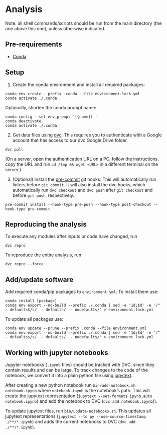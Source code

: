 # Analysis

Note: all shell commands/scripts should be run from the main directory (the one above this one), unless otherwise indicated.

## Pre-requirements

- [Conda](https://docs.anaconda.com/miniconda/miniconda-install/)

## Setup

<!-- 0. Fill in `config/.env.template` and save it as `.env` in the main directory -->

1. Create the conda environment and install all required packages:
```shell
conda env create --prefix .conda --file environment.lock.yml
conda activate ./.conda
```

Optionally, shorten the conda prompt name:
```shell
conda config --set env_prompt '({name}) '
conda deactivate
conda activate ./.conda
```

2. Get data files using [dvc](https://dvc.org/). This requires you to authenticate with a Google account that has access to our dvc Google Drive folder.
```shell
dvc pull
```

(On a server, open the authentication URL on a PC, follow the instructions, copy the URL and run `cd /tmp && wget <URL>` in a different terminal on the server.)

3. (Optional) Install the [pre-commit](https://pre-commit.com/) git hooks. This will automatically run linters before `git commit`. It will also install the dvc hooks, which automatically run `dvc checkout` and `dvc push` after `git checkout` and before `git push`, respectively.
```shell
pre-commit install --hook-type pre-push --hook-type post-checkout --hook-type pre-commit
```

## Reproducing the analysis

To execute any modules after inputs or code have changed, run
```
dvc repro
```

To reproduce the entire analysis, run
```
dvc repro --force
```

## Add/update software

Add required conda/pip packages to `environment.yml`. To install them use:
```shell
conda install [package]
conda env export --no-build --prefix ./.conda | sed -e '1d;$d' -e '/^  - defaults$/s/  - defaults/  - nodefaults/' > environment.lock.yml
```

To update all packages use:
```shell
conda env update --prune --prefix .conda --file environment.yml
conda env export --no-build --prefix ./.conda | sed -e '1d;$d' -e '/^  - defaults$/s/  - defaults/  - nodefaults/' > environment.lock.yml
```

## Working with jupyter notebooks

Jupyter notebooks (`.ipynb` files) should be tracked with DVC, since they contain results and can be large. To track changes to the code of the notebook, we convert it into a plain python file using [jupytext](https://jupytext.readthedocs.io/).

After creating a new python notebook run `bin/add-notebook.sh notebook.ipynb` where `notebook.ipynb` is the notebook’s path.
This will create the jupytext representation (`jupytext --set-formats ipynb,auto notebook.ipynb`) and add the notebook to DVC (`dvc add notebook.ipynb`)).

To update jupytext files, run `bin/update-notebooks.sh`.
This updates all jupytext representations (`jupytext --to py --use-source-timestamp ./**/*.ipynb`) and adds the current notebooks to DVC (`dvc add ./**/*.ipynb`).
